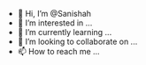 - 👋 Hi, I’m @Sanishah
- 👀 I’m interested in ...
- 🌱 I’m currently learning ...
- 💞️ I’m looking to collaborate on ...
- 📫 How to reach me ...

<!---
Sanishah/Sanishah is a ✨ special ✨ repository because its `README.md` (this file) appears on your GitHub profile.
You can click the Preview link to take a look at your changes.
--->
